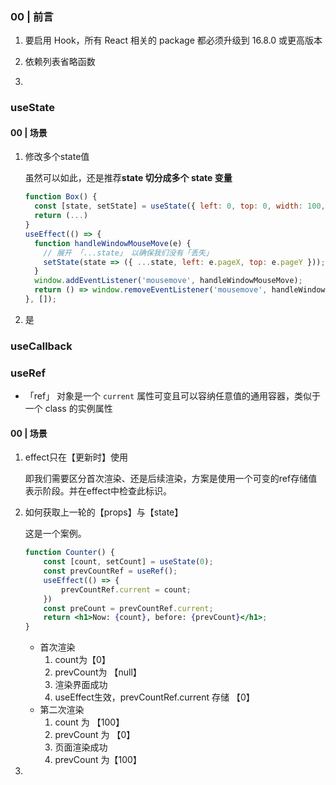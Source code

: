 ### 00 | 前言

1. 要启用 Hook，所有 React 相关的 package 都必须升级到 16.8.0 或更高版本

2. 依赖列表省略函数

   

3. 

### useState

#### 00 | 场景

1. 修改多个state值

   虽然可以如此，还是推荐**state 切分成多个 state 变量**

   ```js
   function Box() {
     const [state, setState] = useState({ left: 0, top: 0, width: 100, height: 100 });
     return (...)
   }
   useEffect(() => {
     function handleWindowMouseMove(e) {
       // 展开 「...state」 以确保我们没有「丢失」
       setState(state => ({ ...state, left: e.pageX, top: e.pageY }));
     }
     window.addEventListener('mousemove', handleWindowMouseMove);
     return () => window.removeEventListener('mousemove', handleWindowMouseMove);
   }, []);
   ```

2. 是

### useCallback

### useRef

- 「ref」 对象是一个 `current` 属性可变且可以容纳任意值的通用容器，类似于一个 class 的实例属性

#### 00 | 场景

1. effect只在【更新时】使用

   即我们需要区分首次渲染、还是后续渲染，方案是使用一个可变的ref存储值表示阶段。并在effect中检查此标识。

2. 如何获取上一轮的【props】与【state】

   这是一个案例。

   ```jsx
   function Counter() {
       const [count, setCount] = useState(0);
       const prevCountRef = useRef();
       useEffect(() => {
           prevCountRef.current = count;
       })
       const preCount = prevCountRef.current;
       return <h1>Now: {count}, before: {prevCount}</h1>;
   }
   ```

   - 首次渲染
     1. count为【0】
     2. prevCount为 【null】
     3. 渲染界面成功
     4. useEffect生效，prevCountRef.current 存储 【0】
   - 第二次渲染
     1. count 为 【100】
     2. prevCount 为 【0】
     3. 页面渲染成功
     4. prevCount  为【100】

3. 